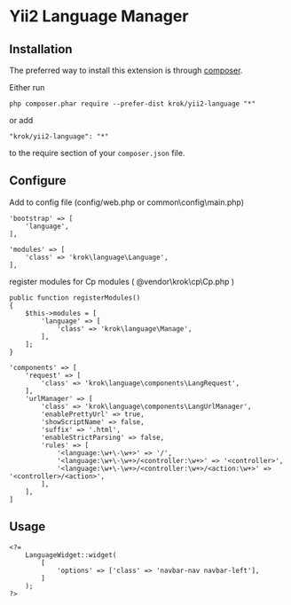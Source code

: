 Yii2 Language Manager
=================

Installation
------------

The preferred way to install this extension is through [composer](http://getcomposer.org/download/).

Either run

```
php composer.phar require --prefer-dist krok/yii2-language "*"
```

or add

```
"krok/yii2-language": "*"
```

to the require section of your `composer.json` file.

Configure
-----------------

Add to config file (config/web.php or common\config\main.php)

```
'bootstrap' => [
    'language',
],
```

```
'modules' => [
    'class' => 'krok\language\Language',
],
```

register modules for Cp modules ( @vendor\krok\cp\Cp.php )

```
public function registerModules()
{
    $this->modules = [
        'language' => [
            'class' => 'krok\language\Manage',
        ],
    ];
}
```

```
'components' => [
    'request' => [
        'class' => 'krok\language\components\LangRequest',
    ],
    'urlManager' => [
        'class' => 'krok\language\components\LangUrlManager',
        'enablePrettyUrl' => true,
        'showScriptName' => false,
        'suffix' => '.html',
        'enableStrictParsing' => false,
        'rules' => [
            '<language:\w+\-\w+>' => '/',
            '<language:\w+\-\w+>/<controller:\w+>' => '<controller>',
            '<language:\w+\-\w+>/<controller:\w+>/<action:\w+>' => '<controller>/<action>',
        ],
    ],
]
```

Usage
-----

```
<?=
    LanguageWidget::widget(
        [
            'options' => ['class' => 'navbar-nav navbar-left'],
        ]
    );
?>
```

